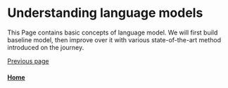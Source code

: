 # Understanding language models

This Page contains basic concepts of language model. We will first build baseline model, then improve over it with various 
state-of-the-art method introduced on the journey.


[Previous page](./natural-language-processing.md)

#### [Home](./README.md) 
